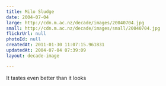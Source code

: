 ```yaml
---
title: Milo Sludge
date: 2004-07-04
large: http://cdn.m.ac.nz/decade/images/20040704.jpg
small: http://cdn.m.ac.nz/decade/images/small/20040704.jpg
flickrUrl: null
photoId: null
createdAt: 2011-01-30 11:07:15.961831
updatedAt: 2004-07-04 07:39:09
layout: decade-image

---
```

It tastes even better than it looks

